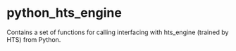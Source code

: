 python_hts_engine
=================

Contains a set of functions for calling interfacing with hts_engine (trained by HTS) from Python.
